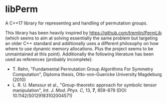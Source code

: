 # libPerm

A C++17 library for representing and handling of permutation groups.

This library has been heavily inspired by https://github.com/tremlin/PermLib (which seems to aim at solving essentially the same problem but targeting
an older C++ standard and additionally uses a different philosophy on how where to use dynamic memory allocations. Plus the project seems to be
unmaintained at this point). Additionally the following literature has been used as references (probably incomplete):
- T. Rehn, "Fundamental Permutation Group Algorithms For Symmetry Computation", Diploma thesis, Otto-von-Guericke University Magdeburg (2010)
- L. R. U. Manssur et al., "Group-theoretic approach for symbolic tensor manipulation", _Int. J. Mod. Phys. C_, 13, **7**, 859-879 (DOI: 10.1142/S0129183102004571)

